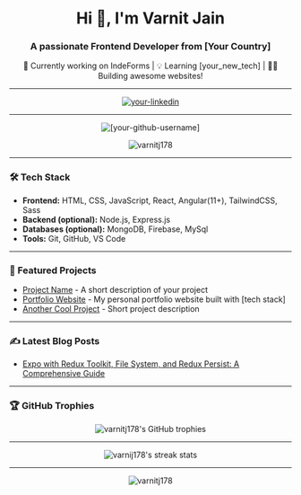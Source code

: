 <!-- Intro section with a personal touch -->
<h1 align="center">Hi 👋, I'm Varnit Jain</h1>
<h3 align="center">A passionate Frontend Developer from [Your Country]</h3>

<!-- Optional: Add a description of what you do or your current role -->
<p align="center">
  🚀 Currently working on IndeForms | 💡 Learning [your_new_tech] | 👨‍💻 Building awesome websites!
</p>

---

<!-- Socials: LinkedIn, Twitter, Portfolio -->
<p align="center">
  <a href="https://linkedin.com/in/varnitjain17" target="blank">
    <img align="center" src="https://img.shields.io/badge/LinkedIn-0077B5?logo=linkedin&logoColor=white" alt="your-linkedin" />
  </a>
<!--   <a href="https://twitter.com/[your-twitter]" target="blank">
    <img align="center" src="https://img.shields.io/badge/Twitter-1DA1F2?logo=twitter&logoColor=white" alt="your-twitter" />
  </a>
  <a href="https://[your-portfolio-link]" target="blank">
    <img align="center" src="https://img.shields.io/badge/Portfolio-181717?logo=github&logoColor=white" alt="your-portfolio" />
  </a> -->
</p>

---

<!-- GitHub Stats Card - Shows overall contribution stats -->
<p align="center">
  <img align="center" src="https://github-readme-stats.vercel.app/api?username=varnitj178&show_icons=true&theme=radical" alt="[your-github-username]" />
</p>

<!-- Top Languages Card - Displays the most used programming languages -->
<p align="center">
  <img align="center" src="https://github-readme-stats.vercel.app/api/top-langs/?username=varnitj178&layout=compact&theme=radical" alt="varnitj178" />
</p>

---

<!-- Add a section for what technologies you work with -->
### 🛠 Tech Stack

- **Frontend:** HTML, CSS, JavaScript, React, Angular(11+), TailwindCSS, Sass
- **Backend (optional):** Node.js, Express.js
- **Databases (optional):** MongoDB, Firebase, MySql
- **Tools:** Git, GitHub, VS Code

---


<!-- List some fun repositories/projects -->
### 🌟 Featured Projects

- [Project Name](https://github.com/your-username/project-repo-name) - A short description of your project
- [Portfolio Website](https://your-portfolio-link.com) - My personal portfolio website built with [tech stack]
- [Another Cool Project](https://github.com/your-username/another-project) - Short project description

---

<!-- If you have a blog or post articles, fetch the latest dynamically -->
### ✍️ Latest Blog Posts
<!-- BLOG-POST-LIST:START -->
- [Expo with Redux Toolkit, File System, and Redux Persist: A Comprehensive Guide]([https://your-blog-link.com](https://dev.to/varnitj178/expo-with-redux-toolkit-file-system-and-redux-persist-a-comprehensive-guide-4mlf))
<!-- BLOG-POST-LIST:END -->

---

<!-- Optionally add some fun badges or streak stats -->
### 🏆 GitHub Trophies
<p align="center">
  <img align="center" src="https://github-profile-trophy.vercel.app/?username=varnitj178&theme=radical&margin-w=15" alt="varnitj178's GitHub trophies" />
</p>

---

<!-- Fun streak stats to show your contribution streak -->
<p align="center">
  <img src="https://github-readme-streak-stats.herokuapp.com/?user=varnitj178&theme=radical" alt="varnij178's streak stats" />
</p>

---

<!-- Footer (Optional) -->
<p align="center"> 
  <img src="https://komarev.com/ghpvc/?username=varnitj178color=brightgreen" alt="varnitj178" /> 
</p>
